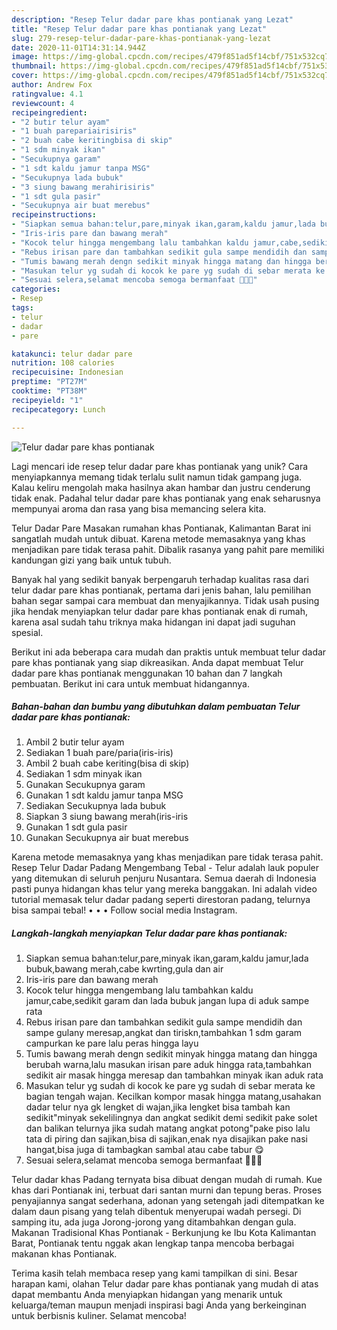 ```yaml
---
description: "Resep Telur dadar pare khas pontianak yang Lezat"
title: "Resep Telur dadar pare khas pontianak yang Lezat"
slug: 279-resep-telur-dadar-pare-khas-pontianak-yang-lezat
date: 2020-11-01T14:31:14.944Z
image: https://img-global.cpcdn.com/recipes/479f851ad5f14cbf/751x532cq70/telur-dadar-pare-khas-pontianak-foto-resep-utama.jpg
thumbnail: https://img-global.cpcdn.com/recipes/479f851ad5f14cbf/751x532cq70/telur-dadar-pare-khas-pontianak-foto-resep-utama.jpg
cover: https://img-global.cpcdn.com/recipes/479f851ad5f14cbf/751x532cq70/telur-dadar-pare-khas-pontianak-foto-resep-utama.jpg
author: Andrew Fox
ratingvalue: 4.1
reviewcount: 4
recipeingredient:
- "2 butir telur ayam"
- "1 buah parepariairisiris"
- "2 buah cabe keritingbisa di skip"
- "1 sdm minyak ikan"
- "Secukupnya garam"
- "1 sdt kaldu jamur tanpa MSG"
- "Secukupnya lada bubuk"
- "3 siung bawang merahirisiris"
- "1 sdt gula pasir"
- "Secukupnya air buat merebus"
recipeinstructions:
- "Siapkan semua bahan:telur,pare,minyak ikan,garam,kaldu jamur,lada bubuk,bawang merah,cabe kwrting,gula dan air"
- "Iris-iris pare dan bawang merah"
- "Kocok telur hingga mengembang lalu tambahkan kaldu jamur,cabe,sedikit garam dan lada bubuk jangan lupa di aduk sampe rata"
- "Rebus irisan pare dan tambahkan sedikit gula sampe mendidih dan sampe gulany meresap,angkat dan tiriskn,tambahkan 1 sdm garam campurkan ke pare lalu peras hingga layu"
- "Tumis bawang merah dengn sedikit minyak hingga matang dan hingga berubah warna,lalu masukan irisan pare aduk hingga rata,tambahkan sedikit air masak hingga meresap dan tambahkan minyak ikan aduk rata"
- "Masukan telur yg sudah di kocok ke pare yg sudah di sebar merata ke bagian tengah wajan. Kecilkan kompor masak hingga matang,usahakan dadar telur nya gk lengket di wajan,jika lengket bisa tambah kan sedikit&#34;minyak sekelilingnya dan angkat sedikit demi sedikit pake solet dan balikan telurnya jika sudah matang angkat potong&#34;pake piso lalu tata di piring dan sajikan,bisa di sajikan,enak nya disajikan pake nasi hangat,bisa juga di tambagkan sambal atau cabe tabur 😋"
- "Sesuai selera,selamat mencoba semoga bermanfaat 🌹🤗😊"
categories:
- Resep
tags:
- telur
- dadar
- pare

katakunci: telur dadar pare 
nutrition: 108 calories
recipecuisine: Indonesian
preptime: "PT27M"
cooktime: "PT38M"
recipeyield: "1"
recipecategory: Lunch

---
```



![Telur dadar pare khas pontianak](https://img-global.cpcdn.com/recipes/479f851ad5f14cbf/751x532cq70/telur-dadar-pare-khas-pontianak-foto-resep-utama.jpg)

Lagi mencari ide resep telur dadar pare khas pontianak yang unik? Cara menyiapkannya memang tidak terlalu sulit namun tidak gampang juga. Kalau keliru mengolah maka hasilnya akan hambar dan justru cenderung tidak enak. Padahal telur dadar pare khas pontianak yang enak seharusnya mempunyai aroma dan rasa yang bisa memancing selera kita.

Telur Dadar Pare Masakan rumahan khas Pontianak, Kalimantan Barat ini sangatlah mudah untuk dibuat. Karena metode memasaknya yang khas menjadikan pare tidak terasa pahit. Dibalik rasanya yang pahit pare memiliki kandungan gizi yang baik untuk tubuh.

Banyak hal yang sedikit banyak berpengaruh terhadap kualitas rasa dari telur dadar pare khas pontianak, pertama dari jenis bahan, lalu pemilihan bahan segar sampai cara membuat dan menyajikannya. Tidak usah pusing jika hendak menyiapkan telur dadar pare khas pontianak enak di rumah, karena asal sudah tahu triknya maka hidangan ini dapat jadi suguhan spesial.


Berikut ini ada beberapa cara mudah dan praktis untuk membuat telur dadar pare khas pontianak yang siap dikreasikan. Anda dapat membuat Telur dadar pare khas pontianak menggunakan 10 bahan dan 7 langkah pembuatan. Berikut ini cara untuk membuat hidangannya.

<!--inarticleads1-->

##### Bahan-bahan dan bumbu yang dibutuhkan dalam pembuatan Telur dadar pare khas pontianak:

1. Ambil 2 butir telur ayam
1. Sediakan 1 buah pare/paria(iris-iris)
1. Ambil 2 buah cabe keriting(bisa di skip)
1. Sediakan 1 sdm minyak ikan
1. Gunakan Secukupnya garam
1. Gunakan 1 sdt kaldu jamur tanpa MSG
1. Sediakan Secukupnya lada bubuk
1. Siapkan 3 siung bawang merah(iris-iris
1. Gunakan 1 sdt gula pasir
1. Gunakan Secukupnya air buat merebus


Karena metode memasaknya yang khas menjadikan pare tidak terasa pahit. Resep Telur Dadar Padang Mengembang Tebal - Telur adalah lauk populer yang ditemukan di seluruh penjuru Nusantara. Semua daerah di Indonesia pasti punya hidangan khas telur yang mereka banggakan. Ini adalah video tutorial memasak telur dadar padang seperti direstoran padang, telurnya bisa sampai tebal! • • • Follow social media Instagram. 

<!--inarticleads2-->

##### Langkah-langkah menyiapkan Telur dadar pare khas pontianak:

1. Siapkan semua bahan:telur,pare,minyak ikan,garam,kaldu jamur,lada bubuk,bawang merah,cabe kwrting,gula dan air
1. Iris-iris pare dan bawang merah
1. Kocok telur hingga mengembang lalu tambahkan kaldu jamur,cabe,sedikit garam dan lada bubuk jangan lupa di aduk sampe rata
1. Rebus irisan pare dan tambahkan sedikit gula sampe mendidih dan sampe gulany meresap,angkat dan tiriskn,tambahkan 1 sdm garam campurkan ke pare lalu peras hingga layu
1. Tumis bawang merah dengn sedikit minyak hingga matang dan hingga berubah warna,lalu masukan irisan pare aduk hingga rata,tambahkan sedikit air masak hingga meresap dan tambahkan minyak ikan aduk rata
1. Masukan telur yg sudah di kocok ke pare yg sudah di sebar merata ke bagian tengah wajan. Kecilkan kompor masak hingga matang,usahakan dadar telur nya gk lengket di wajan,jika lengket bisa tambah kan sedikit&#34;minyak sekelilingnya dan angkat sedikit demi sedikit pake solet dan balikan telurnya jika sudah matang angkat potong&#34;pake piso lalu tata di piring dan sajikan,bisa di sajikan,enak nya disajikan pake nasi hangat,bisa juga di tambagkan sambal atau cabe tabur 😋
1. Sesuai selera,selamat mencoba semoga bermanfaat 🌹🤗😊


Telur dadar khas Padang ternyata bisa dibuat dengan mudah di rumah. Kue khas dari Pontianak ini, terbuat dari santan murni dan tepung beras. Proses penyajiannya sangat sederhana, adonan yang setengah jadi ditempatkan ke dalam daun pisang yang telah dibentuk menyerupai wadah persegi. Di samping itu, ada juga Jorong-jorong yang ditambahkan dengan gula. Makanan Tradisional Khas Pontianak - Berkunjung ke Ibu Kota Kalimantan Barat, Pontianak tentu nggak akan lengkap tanpa mencoba berbagai makanan khas Pontianak. 

Terima kasih telah membaca resep yang kami tampilkan di sini. Besar harapan kami, olahan Telur dadar pare khas pontianak yang mudah di atas dapat membantu Anda menyiapkan hidangan yang menarik untuk keluarga/teman maupun menjadi inspirasi bagi Anda yang berkeinginan untuk berbisnis kuliner. Selamat mencoba!
